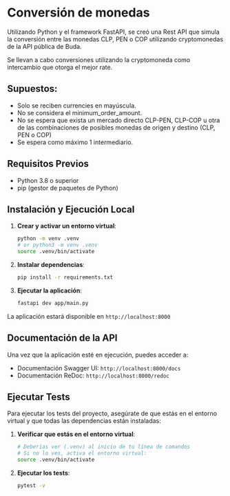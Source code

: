 # Conversión de monedas

Utilizando Python y el framework FastAPI, se creó una Rest API que simula la conversión entre las monedas CLP, PEN o COP utilizando cryptomonedas de la API pública de Buda.

Se llevan a cabo conversiones utilizando la cryptomoneda como intercambio que otorga el mejor rate.


## Supuestos:
- Solo se reciben currencies en mayúscula.
- No se considera el minimum_order_amount.
- No se espera que exista un mercado directo CLP-PEN, CLP-COP u otra de las combinaciones de posibles monedas de origen y destino (CLP, PEN o COP)
- Se espera como máximo 1 intermediario.

## Requisitos Previos
- Python 3.8 o superior
- pip (gestor de paquetes de Python)

## Instalación y Ejecución Local

1. **Crear y activar un entorno virtual**:
   ```bash
   python -m venv .venv
   # or python3 -m venv .venv
   source .venv/bin/activate
   ```

2. **Instalar dependencias**:
   ```bash
   pip install -r requirements.txt
   ```

3. **Ejecutar la aplicación**:
   ```bash
   fastapi dev app/main.py
   ```

La aplicación estará disponible en `http://localhost:8000`

## Documentación de la API
Una vez que la aplicación esté en ejecución, puedes acceder a:
- Documentación Swagger UI: `http://localhost:8000/docs`
- Documentación ReDoc: `http://localhost:8000/redoc`

## Ejecutar Tests
Para ejecutar los tests del proyecto, asegúrate de que estás en el entorno virtual y que todas las dependencias están instaladas:

1. **Verificar que estás en el entorno virtual**:
   ```bash
   # Deberías ver (.venv) al inicio de tu línea de comandos
   # Si no lo ves, activa el entorno virtual:
   source .venv/bin/activate
   ```

2. **Ejecutar los tests**:
   ```bash
   pytest -v
   ```